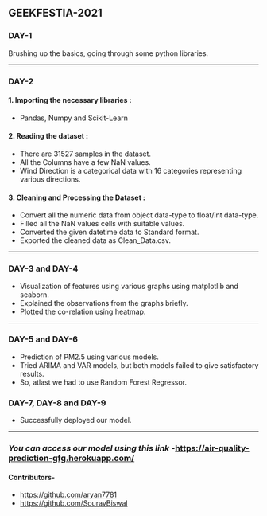 ## GEEKFESTIA-2021
### DAY-1
Brushing up the basics, going through some python libraries.
______________________________________________________________________________________________________________________________________________________________________________
### DAY-2
<!---#### This repository contains a Data Analysis on a weather dataset created using Jupyter Notebook.
#### The weather dataset contains the following columns:- **year, month, day, hour, PM2.5(Particulate matter), temperature, pressure, rain, wind_direction, wind_speed.**  <p>
 <!--- <em> Pariculate matter :- PM stands for particulate matter (also called particle pollution): the term for a mixture of solid particles and liquid droplets found in the                             air. Some particles, such as dust, dirt, soot, or smoke, are large or dark enough to be seen with the naked eye. <p>
   Temperature :- Temperature is a degree of hotness or coldness the can be measured using a thermometer. <p>
   Pressure:- Atmospheric or air pressure is the force per unit of area exerted on the Earth’s surface by the weight of the air above the surface. <p>
   Rain :- The condensed moisture of the atmosphere falling visibly in separate drops. <p>
   Wind direction :- Wind direction is defined as the direction the wind is coming from. If you stand so that the wind is blowing directly into your face, the direction                      you are facing names the wind.For general purposes, the wind direction is reported to eight compass points: N, NE, E, SE, S, SW, W, NW. <p>
   Wind speed :- In meteorology, wind speed, or wind flow speed, is a fundamental atmospheric quantity caused by air moving from high to low pressure, usually due to                      changes in temperature. <p> </em> 
#### Exploratory Data Analysis is an approach to analyze data, to summarize the main characteristics of data, and better understand the data set. It also allows us to quickly interpret the data and adjust different variables to see their effect. The three main steps to get a perfect EDA are :-
* Extracting/Downloading the data from an authorized source.
* Cleaning and processing the data 
* Performing data visualization on the cleaned data set.

#### We are going to analyze the Weather data set. <p>
Our main aim is to perform data cleaning, data normalizing, testing the hypothesis, and deriving appropriate insights. --->

#### 1. Importing the necessary libraries :<p>
   * Pandas, Numpy and Scikit-Learn 
 
#### 2. Reading the dataset : <p>
  * There are 31527 samples in the dataset.
  * All the Columns have a few NaN values.
  * Wind Direction is a categorical data with 16 categories representing various directions.

#### 3. Cleaning and Processing the Dataset : <p>
   * Convert all the numeric data from object data-type to float/int data-type.
   * Filled all the NaN values cells with suitable values.
   * Converted the given datetime data to Standard format.
   * Exported the cleaned data as Clean_Data.csv. 
 _________________________________________________________________________________________________________________________________________________________________________

### DAY-3 and DAY-4
   * Visualization of features using various graphs using matplotlib and seaborn.
   * Explained the observations from the graphs briefly.
   * Plotted the co-relation using heatmap.
__________________________________________________________________________

### DAY-5 and DAY-6
   * Prediction of PM2.5 using various models.
   * Tried ARIMA and VAR models, but both models failed to give satisfactory results.
   * So, atlast we had to use Random Forest Regressor.
 ### DAY-7, DAY-8 and DAY-9
   * Successfully deployed our model.
 _______________________________________________________________________________________________
 ### *You can access our model using this link* -https://air-quality-prediction-gfg.herokuapp.com/
 
#### Contributors- 
 * https://github.com/aryan7781
 * https://github.com/SouravBiswal
                   
